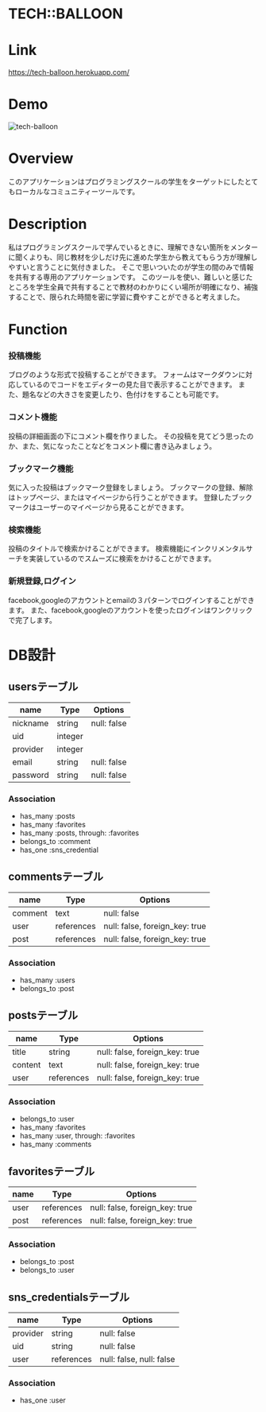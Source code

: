 # TECH::BALLOON
# Link
https://tech-balloon.herokuapp.com/
# Demo
![tech-balloon](https://user-images.githubusercontent.com/56761190/71088476-d8fc6800-21e1-11ea-9469-bbaa45f620d6.gif)
# Overview
このアプリケーションはプログラミングスクールの学生をターゲットにしたとてもローカルなコミュニティーツールです。
# Description
私はプログラミングスクールで学んでいるときに、理解できない箇所をメンターに聞くよりも、同じ教材を少しだけ先に進めた学生から教えてもらう方が理解しやすいと言うことに気付きました。
そこで思いついたのが学生の間のみで情報を共有する専用のアプリケーションです。
このツールを使い、難しいと感じたところを学生全員で共有することで教材のわかりにくい場所が明確になり、補強することで、限られた時間を密に学習に費やすことができると考えました。
# Function
### 投稿機能
<!-- 魅力的な機能紹介を書くべき、また簡潔にどんな機能なのかということを最初に持ってくることで印象は良くなる -->
ブログのような形式で投稿することができます。
フォームはマークダウンに対応しているのでコードをエディターの見た目で表示することができます。
また、題名などの大きさを変更したり、色付けをすることも可能です。
### コメント機能
投稿の詳細画面の下にコメント欄を作りました。
その投稿を見てどう思ったのか、また、気になったことなどをコメント欄に書き込みましょう。
### ブックマーク機能
気に入った投稿はブックマーク登録をしましょう。
ブックマークの登録、解除はトップページ、またはマイページから行うことができます。
登録したブックマークはユーザーのマイページから見ることができます。
### 検索機能
投稿のタイトルで検索かけることができます。
検索機能にインクリメンタルサーチを実装しているのでスムーズに検索をかけることができます。
### 新規登録,ログイン
facebook,googleのアカウントとemailの３パターンでログインすることができます。
また、facebook,googleのアカウントを使ったログインはワンクリックで完了します。
# DB設計
## usersテーブル
|name|Type|Options|
|------|----|-------|
|nickname|string|null: false|
|uid|integer||
|provider|integer||
|email|string|null: false|
|password|string|null: false|

### Association
- has_many :posts
- has_many :favorites
- has_many :posts, through: :favorites
- belongs_to :comment
- has_one :sns_credential

## commentsテーブル
|name|Type|Options|
|------|----|-------|
|comment|text|null: false|
|user|references|null: false, foreign_key: true|
|post|references|null: false, foreign_key: true|

### Association
- has_many :users
- belongs_to :post

## postsテーブル
|name|Type|Options|
|------|----|-------|
|title|string|null: false, foreign_key: true|
|content|text|null: false, foreign_key: true|
|user|references|null: false, foreign_key: true|

### Association
- belongs_to :user
- has_many :favorites
- has_many :user, through: :favorites
- has_many :comments

## favoritesテーブル
|name|Type|Options|
|------|----|-------|
|user|references|null: false, foreign_key: true|
|post|references|null: false, foreign_key: true|

### Association
- belongs_to :post
- belongs_to :user

## sns_credentialsテーブル
|name|Type|Options|
|------|----|-------|
|provider|string|null: false|
|uid|string|null: false|
|user|references|null: false, null: false|

### Association
- has_one :user